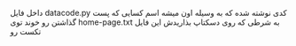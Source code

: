  داخل فایل datacode.py کدی نوشته شده که به وسیله اون میشه اسم کسایی که پست گذاشتن رو خوند توی home-page.txt به شرطی که روی دسکتاپ بذاریدش این فایل تکست رو

